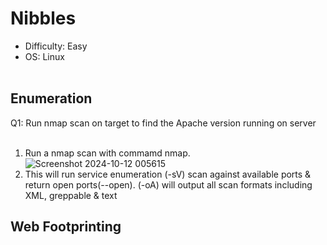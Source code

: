 # Nibbles
- Difficulty: Easy
- OS: Linux
<br><br>
## Enumeration
Q1: Run nmap scan on target to find the Apache version running on server
<br><br>
1. Run a nmap scan with commamd nmap.![Screenshot 2024-10-12 005615](https://github.com/user-attachments/assets/07f63e79-d2f4-4107-a504-a966c156b055)
2. This will run service enumeration (-sV) scan against available ports & return open ports(--open). (-oA) will output all scan formats including XML, greppable & text
## Web Footprinting

